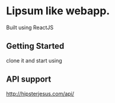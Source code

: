 # Lipsum like webapp.
  Built using ReactJS



## Getting Started
clone it and start using


## API support
http://hipsterjesus.com/api/